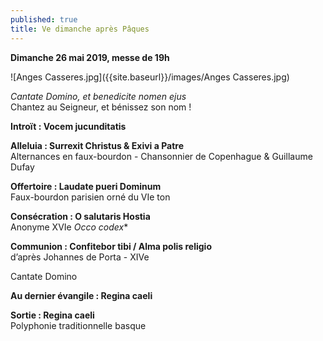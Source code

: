 ```yaml
---
published: true
title: Ve dimanche après Pâques
---
```

**Dimanche 26 mai 2019, messe de 19h**  

![Anges Casseres.jpg]({{site.baseurl}}/images/Anges Casseres.jpg)

*Cantate Domino, et benedicite nomen ejus*  
Chantez au Seigneur, et bénissez son nom !

**Introït : Vocem jucunditatis**

**Alleluia : Surrexit Christus & Exivi a Patre**  
Alternances en faux-bourdon - Chansonnier de Copenhague & Guillaume Dufay

**Offertoire : Laudate pueri Dominum**  
Faux-bourdon parisien orné du VIe ton

**Consécration : O salutaris Hostia**  
Anonyme XVIe *Occo codex**

**Communion : Confitebor tibi / Alma polis religio**  
d’après Johannes de Porta - XIVe

Cantate Domino

**Au dernier évangile : Regina caeli**

**Sortie : Regina caeli**  
Polyphonie traditionnelle basque
